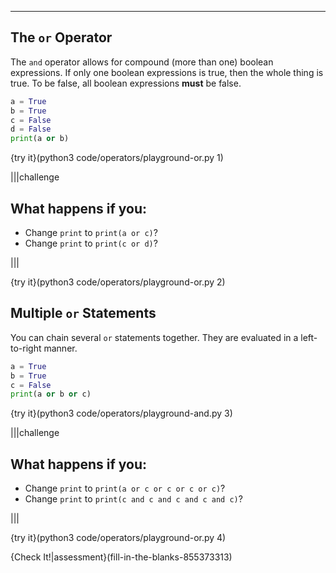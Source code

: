 ----------

## The `or` Operator

The `and` operator allows for compound (more than one) boolean expressions. If only one boolean expressions is true, then the whole thing is true. To be false, all boolean expressions **must** be false.

```python
a = True
b = True
c = False
d = False
print(a or b)
```

{try it}(python3 code/operators/playground-or.py 1)

|||challenge
## What happens if you:
* Change `print` to `print(a or c)`?
* Change `print` to `print(c or d)`?

|||

{try it}(python3 code/operators/playground-or.py 2)

## Multiple `or` Statements

You can chain several `or` statements together. They are evaluated in a left-to-right manner.

```python
a = True
b = True
c = False
print(a or b or c)
```

{try it}(python3 code/operators/playground-and.py 3)

|||challenge
## What happens if you:
* Change `print` to `print(a or c or c or c or c)`?
* Change `print` to `print(c and c and c and c and c)`?

|||

{try it}(python3 code/operators/playground-or.py 4)

{Check It!|assessment}(fill-in-the-blanks-855373313)
